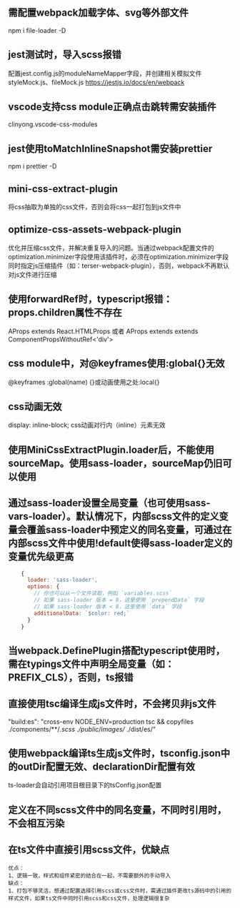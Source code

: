 ## 需配置webpack加载字体、svg等外部文件
npm i file-loader -D

## jest测试时，导入scss报错
配置jest.config.js的moduleNameMapper字段，并创建相关模拟文件styleMock.js、fileMock.js
https://jestjs.io/docs/en/webpack 

## vscode支持css module正确点击跳转需安装插件
clinyong.vscode-css-modules

## jest使用toMatchInlineSnapshot需安装prettier
npm i prettier -D

## mini-css-extract-plugin
将css抽取为单独的css文件，否则会将css一起打包到js文件中

## optimize-css-assets-webpack-plugin
优化并压缩css文件，并解决重复导入的问题。当通过webpack配置文件的optimization.minimizer字段使用该插件时，必须在optimization.minimizer字段同时指定js压缩插件（如：terser-webpack-plugin），否则，webpack不再默认对js文件进行压缩

## 使用forwardRef时，typescript报错：props.children属性不存在
AProps extends React.HTMLProps<HTMLDivElement> 或者 AProps extends extends ComponentPropsWithoutRef<'div'> 

## css module中，对@keyframes使用:global{}无效
@keyframes :global(name) {}或动画使用之处:local{}

## css动画无效
display: inline-block; css动画对行内（inline）元素无效

## 使用MiniCssExtractPlugin.loader后，不能使用sourceMap。使用sass-loader，sourceMap仍旧可以使用

## 通过sass-loader设置全局变量（也可使用sass-vars-loader）。默认情况下，内部scss文件的定义变量会覆盖sass-loader中预定义的同名变量，可通过在内部scss文件中使用!default使得sass-loader定义的变量优先级更高
``` javascript
    {
      loader: 'sass-loader',
      options: {
        // 你也可以从一个文件读取，例如 `variables.scss`
        // 如果 sass-loader 版本 = 8，这里使用 `prependData` 字段
        // 如果 sass-loader 版本 < 8，这里使用 `data` 字段
        additionalData: `$color: red;`
      }
    }
```

## 当webpack.DefinePlugin搭配typescript使用时，需在typings文件中声明全局变量（如：PREFIX_CLS），否则，ts报错

## 直接使用tsc编译生成js文件时，不会拷贝非js文件
"build:es": "cross-env NODE_ENV=production tsc && copyfiles ./components/**/*.scss ./public/images/* ./dist/es/"

## 使用webpack编译ts生成js文件时，tsconfig.json中的outDir配置无效、declarationDir配置有效
ts-loader会自动引用项目根目录下的tsConfig.json配置

## 定义在不同scss文件中的同名变量，不同时引用时，不会相互污染

## 在ts文件中直接引用scss文件，优缺点
```
优点：
1、逻辑一致，样式和组件紧密的结合在一起，不需要额外的手动导入
缺点：
1、打包不够灵活，想通过配置选择引用scss或css文件时，需通过插件更改ts源码中的引用的样式文件，如果ts文件中同时引用scss和css文件，处理逻辑很复杂
```